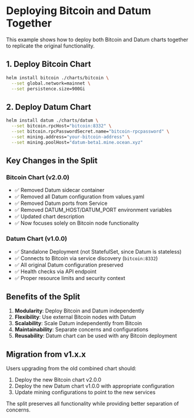 # Deploying Bitcoin and Datum Together

This example shows how to deploy both Bitcoin and Datum charts together to replicate the original functionality.

## 1. Deploy Bitcoin Chart

```bash
helm install bitcoin ./charts/bitcoin \
  --set global.network=mainnet \
  --set persistence.size=900Gi
```

## 2. Deploy Datum Chart

```bash
helm install datum ./charts/datum \
  --set bitcoin.rpcHost="bitcoin:8332" \
  --set bitcoin.rpcPasswordSecret.name="bitcoin-rpcpassword" \
  --set mining.address="your-bitcoin-address" \
  --set mining.poolHost="datum-beta1.mine.ocean.xyz"
```

## Key Changes in the Split

### Bitcoin Chart (v2.0.0)
- ✅ Removed Datum sidecar container
- ✅ Removed all Datum configuration from values.yaml
- ✅ Removed Datum ports from Service
- ✅ Removed DATUM_HOST/DATUM_PORT environment variables
- ✅ Updated chart description
- ✅ Now focuses solely on Bitcoin node functionality

### Datum Chart (v1.0.0)
- ✅ Standalone Deployment (not StatefulSet, since Datum is stateless)
- ✅ Connects to Bitcoin via service discovery (`bitcoin:8332`)
- ✅ All original Datum configuration preserved
- ✅ Health checks via API endpoint
- ✅ Proper resource limits and security context

## Benefits of the Split

1. **Modularity**: Deploy Bitcoin and Datum independently
2. **Flexibility**: Use external Bitcoin nodes with Datum
3. **Scalability**: Scale Datum independently from Bitcoin
4. **Maintainability**: Separate concerns and configurations
5. **Reusability**: Datum chart can be used with any Bitcoin deployment

## Migration from v1.x.x

Users upgrading from the old combined chart should:

1. Deploy the new Bitcoin chart v2.0.0
2. Deploy the new Datum chart v1.0.0 with appropriate configuration
3. Update mining configurations to point to the new services

The split preserves all functionality while providing better separation of concerns.